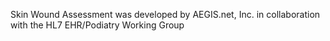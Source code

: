 Skin Wound Assessment was developed by AEGIS.net, Inc. in collaboration with the HL7 EHR/Podiatry Working Group
